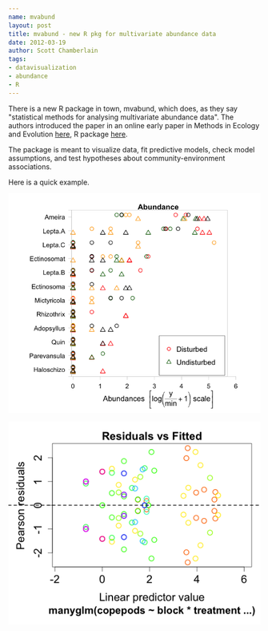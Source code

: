 ```yaml
--- 
name: mvabund
layout: post
title: mvabund - new R pkg for multivariate abundance data
date: 2012-03-19
author: Scott Chamberlain
tags: 
- datavisualization
- abundance
- R
---
```


There is a new R package in town, mvabund, which does, as they say "statistical methods for analysing multivariate abundance data".  The authors introduced the paper in an online early paper in Methods in Ecology and Evolution [here][], R package [here][here2]. 

The package is meant to visualize data, fit predictive models, check model assumptions, and test hypotheses about community-environment associations. 

Here is a quick example. 

<script src="https://gist.github.com/2112141.js?file=mvabund.r"></script>

![mvabund1](/images/posts/mvabund1.png)

![mvabund2](/images/posts/mvabund2.png)


[here]: http://onlinelibrary.wiley.com/doi/10.1111/j.2041-210X.2012.00190.x/full 
[here2]: http://cran.r-project.org/web/packages/mvabund/index.html
